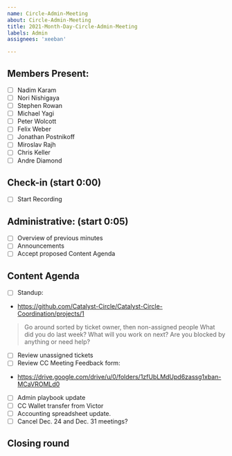 ```yaml
---
name: Circle-Admin-Meeting
about: Circle-Admin-Meeting
title: 2021-Month-Day-Circle-Admin-Meeting
labels: Admin
assignees: 'xeeban'

---
```

## Members Present:  
- [ ] Nadim Karam
- [ ] Nori Nishigaya
- [ ] Stephen Rowan
- [ ] Michael Yagi
- [ ] Peter Wolcott
- [ ] Felix Weber
- [ ] Jonathan Postnikoff
- [ ] Miroslav Rajh
- [ ] Chris Keller
- [ ] Andre Diamond
## Check-in (start 0:00)
- [ ] Start Recording
## Administrative: (start 0:05)
- [ ] Overview of previous minutes
- [ ] Announcements
- [ ] Accept proposed Content Agenda
## Content Agenda
- [ ] Standup: 
- https://github.com/Catalyst-Circle/Catalyst-Circle-Coordination/projects/1
> Go around sorted by ticket owner, then non-assigned people
> What did you do last week?
> What will you work on next?
> Are you blocked by anything or need help?
- [ ] Review unassigned tickets
- [ ] Review CC Meeting Feedback form: 
- https://drive.google.com/drive/u/0/folders/1zfUbLMdUpd6zassg1xban-MCaVROMLd0
- [ ] Admin playbook update
- [ ] CC Wallet transfer from Victor
- [ ] Accounting spreadsheet update.
- [ ] Cancel Dec. 24 and Dec. 31 meetings?

## Closing round 



